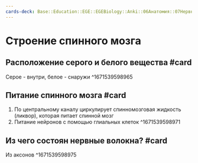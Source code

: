```yaml
---
cards-deck: Base::Education::EGE::EGEBiology::Anki::06Анатомия::07Нервная система
---
```


# Строение спинного мозга

## Расположение серого и белого вещества #card 
Серое - внутри, белое - снаружи 
^1671539598965

## Питание спинного мозга #card 
1. По центральному каналу циркулирует спинномозговая жидкость (ликвор), которая питает спинной мозг
2. Питание нейронов с помощью глиальных клеток
^1671539598971

## Из чего состоян нервные волокна? #card 
Из аксонов
^1671539598975
